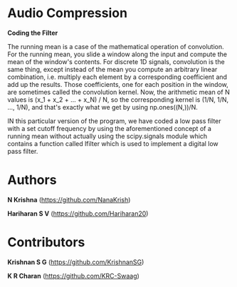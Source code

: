 # Audio Compression

**Coding the Filter**

The running mean is a case of the mathematical operation of convolution. For the running mean, you slide a window along the input and compute the mean of the window's contents. For discrete 1D signals, convolution is the same thing, except instead of the mean you compute an arbitrary linear combination, i.e. multiply each element by a corresponding coefficient and add up the results. Those coefficients, one for each position in the window, are sometimes called the convolution kernel. Now, the arithmetic mean of N values is (x_1 + x_2 + ... + x_N) / N, so the corresponding kernel is (1/N, 1/N, ..., 1/N), and that's exactly what we get by using np.ones((N,))/N.

IN this particular version of the program, we have coded a low pass filter with a set cutoff frequency by using the aforementioned concept of a running mean without actually using the scipy.signals module which contains a function called lfilter which is used to implement a digital low pass filter. 


# Authors

**N Krishna**    (https://github.com/NanaKrish)

**Hariharan S V**  (https://github.com/Hariharan20)

# Contributors

**Krishnan S G**  (https://github.com/KrishnanSG)

**K R Charan**     (https://github.com/KRC-Swaag)
